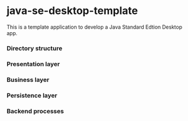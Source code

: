 java-se-desktop-template
========================
This is a template application to develop a Java Standard Edtion Desktop app.

### Directory structure

### Presentation layer

### Business layer

### Persistence layer

### Backend processes
